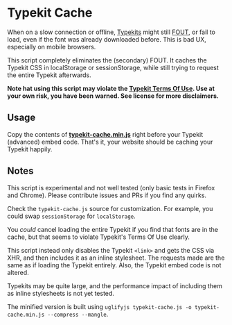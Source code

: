 # Typekit Cache

When on a slow connection or offline, [Typekits](https://typekit.com/)
might still [FOUT](http://help.typekit.com/customer/portal/articles/6852-Controlling-the-Flash-of-Unstyled-Text-or-FOUT-using-Font-Events),
or fail to load, even if the font was already downloaded before.
This is bad UX, especially on mobile browsers.

This script completely eliminates the (secondary) FOUT.
It caches the Typekit CSS in localStorage or sessionStorage,
while still trying to request the entire Typekit afterwards.

__Note hat using this script may violate the [Typekit Terms Of Use](http://www.adobe.com/products/eulas/tou_typekit/).
Use at your own risk, you have been warned.
See license for more disclaimers.__

## Usage

Copy the contents of __[typekit-cache.min.js](https://raw.githubusercontent.com/morris/typekit-cache/master/typekit-cache.min.js)__ right before your Typekit (advanced) embed code.
That's it, your website should be caching your Typekit happily.

## Notes

This script is experimental and not well tested (only basic tests in Firefox and Chrome).
Please contribute issues and PRs if you find any quirks.

Check the `typekit-cache.js` source for customization.
For example, you could swap `sessionStorage` for `localStorage`.

You *could* cancel loading the entire Typekit if you find that fonts are in the cache,
but that seems to violate Typekit's Terms Of Use clearly.

This script instead only disables the Typekit `<link>` and gets the CSS via XHR,
and then includes it as an inline stylesheet.
The requests made are the same as if loading the Typekit entirely.
Also, the Typekit embed code is not altered.

Typekits may be quite large, and the performance impact of including
them as inline stylesheets is not yet tested.

The minified version is built using `uglifyjs typekit-cache.js -o typekit-cache.min.js --compress --mangle`.
